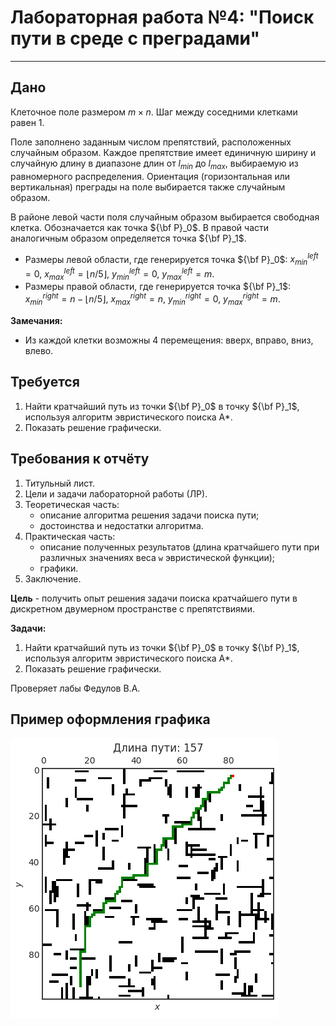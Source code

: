 # Лабораторная работа №4: "Поиск пути в среде с преградами"

---

## Дано

Клеточное поле размером $m \times n$. Шаг между соседними клетками равен 1.

Поле заполнено заданным числом препятствий, расположенных случайным образом.
Каждое препятствие имеет единичную ширину и случайную длину в диапазоне длин от $l_{min}$ до $l_{max}$, выбираемую из равномерного распределения. Ориентация (горизонтальная или вертикальная) преграды на поле выбирается также случайным образом.

В районе левой части поля случайным образом выбирается свободная клетка. Обозначается как точка ${\bf P}_0$. В правой части аналогичным образом определяется точка ${\bf P}_1$.

* Размеры левой области, где генерируется точка ${\bf P}_0$:
  $x_{min}^{left} = 0$,
  $x_{max}^{left} = \left\lfloor n/5 \right\rfloor$,
  $y_{min}^{left} = 0$,
  $y_{max}^{left} = m$.
* Размеры правой области, где генерируется точка ${\bf P}_1$:
  $x_{min}^{right} = n - \left\lfloor n/5 \right\rfloor$,
  $x_{max}^{right} = n$,
  $y_{min}^{right} = 0$,
  $y_{max}^{right} = m$.

**Замечания:**

* Из каждой клетки возможны 4 перемещения: вверх, вправо, вниз, влево.

## Требуется

1. Найти кратчайший путь из точки ${\bf P}_0$ в точку ${\bf P}_1$, используя алгоритм эвристического поиска A*.
2. Показать решение графически.

## Требования к отчёту

1. Титульный лист.
2. Цели и задачи лабораторной работы (ЛР).
3. Теоретическая часть:
   * описание алгоритма решения задачи поиска пути;
   * достоинства и недостатки алгоритма.
4. Практическая часть:
   * описание полученных результатов (длина кратчайшего пути при различных значениях веса `w` эвристической функции);
   * графики.
5. Заключение.

**Цель** - получить опыт решения задачи поиска кратчайшего пути в дискретном двумерном пространстве с препятствиями.

**Задачи:**

1. Найти кратчайший путь из точки ${\bf P}_0$ в точку ${\bf P}_1$, используя алгоритм эвристического поиска A*.
2. Показать решение графически.

Проверяет лабы Федулов В.А.

## Пример оформления графика

![Пример оформления графика](plot_example.png)
